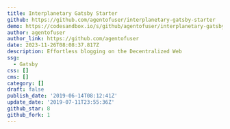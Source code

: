```yaml
---
title: Interplanetary Gatsby Starter
github: https://github.com/agentofuser/interplanetary-gatsby-starter
demo: https://codesandbox.io/s/github/agentofuser/interplanetary-gatsby-starter
author: agentofuser
author_link: https://github.com/agentofuser
date: 2023-11-26T08:08:37.817Z
description: Effortless blogging on the Decentralized Web
ssg:
  - Gatsby
css: []
cms: []
category: []
draft: false
publish_date: '2019-06-14T08:12:41Z'
update_date: '2019-07-11T23:55:36Z'
github_star: 8
github_fork: 1
---
```


